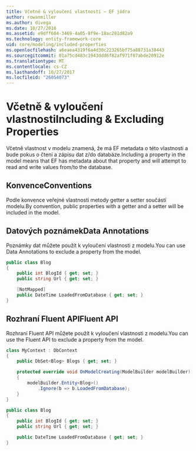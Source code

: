 ```yaml
---
title: Včetně & vyloučení vlastnosti – EF jádra
author: rowanmiller
ms.author: divega
ms.date: 10/27/2016
ms.assetid: e9dff604-3469-4a05-8f9e-18ac281d82a9
ms.technology: entity-framework-core
uid: core/modeling/included-properties
ms.openlocfilehash: a6eaea4319f6a4d30c223265bf75a88731a38443
ms.sourcegitcommit: 01a75cd483c1943ddd6f82af971f07abde20912e
ms.translationtype: MT
ms.contentlocale: cs-CZ
ms.lasthandoff: 10/27/2017
ms.locfileid: "26054073"
---
```

# <a name="including--excluding-properties"></a><span data-ttu-id="4f6b3-102">Včetně & vyloučení vlastnosti</span><span class="sxs-lookup"><span data-stu-id="4f6b3-102">Including & Excluding Properties</span></span>

<span data-ttu-id="4f6b3-103">Včetně vlastnost v modelu znamená, že má EF metadata o této vlastnosti a bude pokus o čtení a zápisu dat z/do databáze.</span><span class="sxs-lookup"><span data-stu-id="4f6b3-103">Including a property in the model means that EF has metadata about that property and will attempt to read and write values from/to the database.</span></span>

## <a name="conventions"></a><span data-ttu-id="4f6b3-104">Konvence</span><span class="sxs-lookup"><span data-stu-id="4f6b3-104">Conventions</span></span>

<span data-ttu-id="4f6b3-105">Podle konvence veřejné vlastnosti metody getter a setter součástí modelu.</span><span class="sxs-lookup"><span data-stu-id="4f6b3-105">By convention, public properties with a getter and a setter will be included in the model.</span></span>

## <a name="data-annotations"></a><span data-ttu-id="4f6b3-106">Datových poznámek</span><span class="sxs-lookup"><span data-stu-id="4f6b3-106">Data Annotations</span></span>

<span data-ttu-id="4f6b3-107">Poznámky dat můžete použít k vyloučení vlastnosti z modelu.</span><span class="sxs-lookup"><span data-stu-id="4f6b3-107">You can use Data Annotations to exclude a property from the model.</span></span>

<!-- [!code-csharp[Main](samples/core/Modeling/DataAnnotations/Samples/IgnoreProperty.cs?highlight=6)] -->
``` csharp
public class Blog
{
    public int BlogId { get; set; }
    public string Url { get; set; }

    [NotMapped]
    public DateTime LoadedFromDatabase { get; set; }
}
```

## <a name="fluent-api"></a><span data-ttu-id="4f6b3-108">Rozhraní Fluent API</span><span class="sxs-lookup"><span data-stu-id="4f6b3-108">Fluent API</span></span>

<span data-ttu-id="4f6b3-109">Rozhraní Fluent API můžete použít k vyloučení vlastnosti z modelu.</span><span class="sxs-lookup"><span data-stu-id="4f6b3-109">You can use the Fluent API to exclude a property from the model.</span></span>

<!-- [!code-csharp[Main](samples/core/Modeling/FluentAPI/Samples/IgnoreProperty.cs?highlight=7,8)] -->
``` csharp
class MyContext : DbContext
{
    public DbSet<Blog> Blogs { get; set; }

    protected override void OnModelCreating(ModelBuilder modelBuilder)
    {
        modelBuilder.Entity<Blog>()
            .Ignore(b => b.LoadedFromDatabase);
    }
}

public class Blog
{
    public int BlogId { get; set; }
    public string Url { get; set; }

    public DateTime LoadedFromDatabase { get; set; }
}
```
